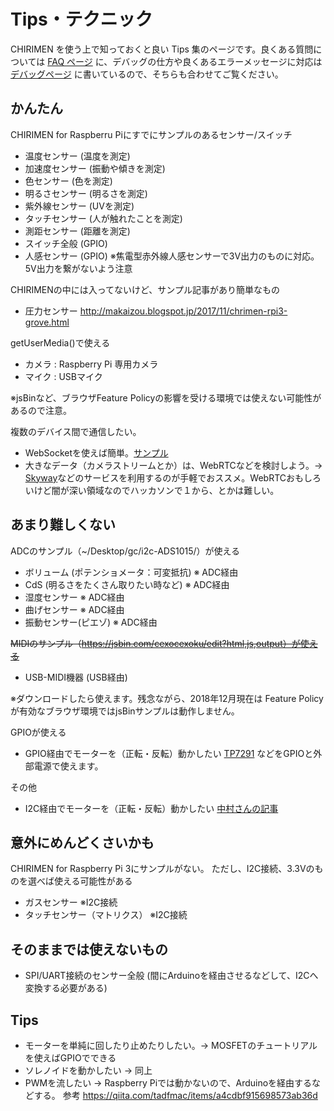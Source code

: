 # Tips・テクニック

CHIRIMEN を使う上で知っておくと良い Tips 集のページです。良くある質問については [FAQ ページ](faq.md) に、デバッグの仕方や良くあるエラーメッセージに対応は [デバッグページ](debug.md) に書いているので、そちらも合わせてご覧ください。

## かんたん

CHIRIMEN for Raspberru Piにすでにサンプルのあるセンサー/スイッチ

- 温度センサー (温度を測定)
- 加速度センサー (振動や傾きを測定)
- 色センサー (色を測定)
- 明るさセンサー (明るさを測定)
- 紫外線センサー (UVを測定)
- タッチセンサー (人が触れたことを測定)
- 測距センサー (距離を測定)
- スイッチ全般 (GPIO)
- 人感センサー (GPIO) ※焦電型赤外線人感センサーで3V出力のものに対応。5V出力を繋がないよう注意

CHIRIMENの中には入ってないけど、サンプル記事があり簡単なもの

- 圧力センサー http://makaizou.blogspot.jp/2017/11/chrimen-rpi3-grove.html

getUserMedia()で使える

- カメラ : Raspberry Pi 専用カメラ
- マイク : USBマイク

※jsBinなど、ブラウザFeature Policyの影響を受ける環境では使えない可能性があるので注意。

複数のデバイス間で通信したい。

- WebSocketを使えば簡単。[サンプル](https://jsbin.com/lelajoxipu/1/edit?html,js,output)
- 大きなデータ（カメラストリームとか）は、WebRTCなどを検討しよう。→ [Skyway](https://webrtc.ecl.ntt.com/)などのサービスを利用するのが手軽でおススメ。WebRTCおもしろいけど闇が深い領域なのでハッカソンで１から、とかは難しい。

## あまり難しくない

ADCのサンプル（~/Desktop/gc/i2c-ADS1015/）が使える

- ボリューム (ポテンショメータ：可変抵抗) ※ ADC経由
- CdS (明るさをたくさん取りたい時など) ※ ADC経由
- 湿度センサー ※ ADC経由
- 曲げセンサー ※ ADC経由
- 振動センサー(ピエゾ)  ※ ADC経由

~~MIDIのサンプル（https://jsbin.com/cexocexoku/edit?html,js,output）が使える~~

- USB-MIDI機器 (USB経由) 

※ダウンロードしたら使えます。残念ながら、2018年12月現在は Feature Policyが有効なブラウザ環境ではjsBinサンプルは動作しません。

GPIOが使える

- GPIO経由でモーターを（正転・反転）動かしたい [TP7291](http://akizukidenshi.com/catalog/g/gI-02001/) などをGPIOと外部電源で使えます。

その他

- I2C経由でモーターを（正転・反転）動かしたい [中村さんの記事](http://makaizou.blogspot.jp/2017/11/chirimen-rpi3_14.html)


## 意外にめんどくさいかも

CHIRIMEN for Raspberry Pi 3にサンプルがない。
ただし、I2C接続、3.3Vのものを選べば使える可能性がある

- ガスセンサー  ※I2C接続
- タッチセンサー（マトリクス） ※I2C接続

## そのままでは使えないもの

- SPI/UART接続のセンサー全般 (間にArduinoを経由させるなどして、I2Cへ変換する必要がある)

## Tips

- モーターを単純に回したり止めたりしたい。→ MOSFETのチュートリアルを使えばGPIOでできる
- ソレノイドを動かしたい → 同上
- PWMを流したい → Raspberry Piでは動かないので、Arduinoを経由するなどする。
  参考 https://qiita.com/tadfmac/items/a4cdbf915698573ab36d
